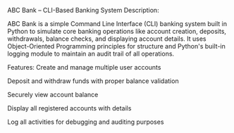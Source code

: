 ABC Bank – CLI-Based Banking System
Description:

ABC Bank is a simple Command Line Interface (CLI) banking system built in Python to simulate core banking operations like account creation, deposits, withdrawals, balance checks, and displaying account details. It uses Object-Oriented Programming principles for structure and Python's built-in logging module to maintain an audit trail of all operations.

Features:
Create and manage multiple user accounts

Deposit and withdraw funds with proper balance validation

Securely view account balance

Display all registered accounts with details

Log all activities for debugging and auditing purposes
